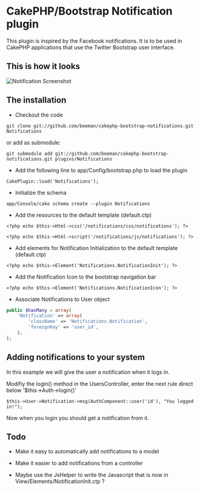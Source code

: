 CakePHP/Bootstrap Notification plugin
===============================

This plugin is inspired by the Facebook notifications. It is to be used in CakePHP applications that use the Twitter Bootstrap user interface.

This is how it looks
----------------------

![Notification Screenshot][1]

The installation
----------------------

 - Checkout the code

`git clone git://github.com/beeman/cakephp-bootstrap-notifications.git Notifications`

or add as submodule:

`git submodule add git://github.com/beeman/cakephp-bootstrap-notifications.git plugins/Notifications`

 - Add the following line to app/Config/bootstrap.php to load the plugin

`CakePlugin::load('Notifications');`

 - Initialize the schema

`app/Console/cake schema create --plugin Notifications`

 - Add the resources to the default template (default.ctp)

`<?php echo $this->Html->css('/notifications/css/notifications'); ?>`

`<?php echo $this->Html->script('/notifications/js/notifications'); ?>`

 - Add elements for Notification Initialization to the default template (default.ctp)

`<?php echo $this->Element('Notifications.NotificationInit'); ?>`

 - Add the Notification Icon to the bootstrap navigation bar

`<?php echo $this->Element('Notifications.NotificationIcon'); ?>`

 - Associate Notifications to User object

```php
public $hasMany = array(
    'Notification' => array(
        'className' => 'Notifications.Notification',
        'foreignKey' => 'user_id',
    ),
);
```

Adding notifications to your system
----------------------

In this example we will give the user a notification when it logs in.

Modifiy the login() method in the UsersController, enter the next rule direct below '$this->Auth->login()'

`$this->User->Notification->msg(AuthComponent::user('id'), "You logged in!");`

Now when you login you should get a notification from it.

Todo
----------------------
- Make it easy to automatically add notifications to a model
- Make it easier to add notifications from a controller
- Maybe use the JsHelper to write the Javascript that is now in View/Elements/NotificationInit.ctp ? 

  [1]: http://i.imgur.com/z7ZDw.png